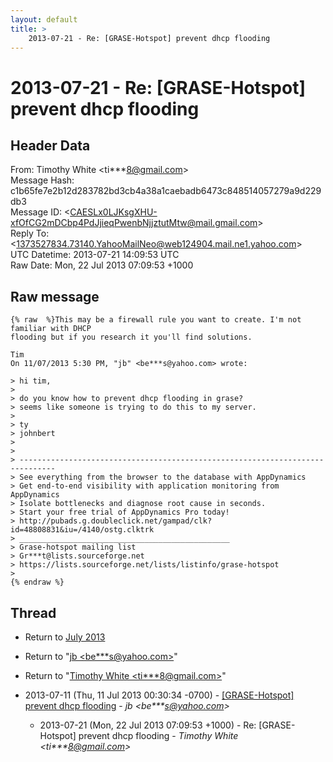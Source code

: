 ```yaml
---
layout: default
title: >
    2013-07-21 - Re: [GRASE-Hotspot] prevent dhcp flooding
---
```


# 2013-07-21 - Re: [GRASE-Hotspot] prevent dhcp flooding

## Header Data

From: Timothy White \<ti***8@gmail.com\><br>
Message Hash: c1b65fe7e2b12d283782bd3cb4a38a1caebadb6473c848514057279a9d229db3<br>
Message ID: \<CAESLx0LJKsgXHU-xfOfCG2mDCbp4PdJjieqPwenbNjjztutMtw@mail.gmail.com\><br>
Reply To: \<1373527834.73140.YahooMailNeo@web124904.mail.ne1.yahoo.com\><br>
UTC Datetime: 2013-07-21 14:09:53 UTC<br>
Raw Date: Mon, 22 Jul 2013 07:09:53 +1000<br>

## Raw message

```
{% raw  %}This may be a firewall rule you want to create. I'm not familiar with DHCP
flooding but if you research it you'll find solutions.

Tim
On 11/07/2013 5:30 PM, "jb" <be***s@yahoo.com> wrote:

> hi tim,
>
> do you know how to prevent dhcp flooding in grase?
> seems like someone is trying to do this to my server.
>
> ty
> johnbert
>
>
> ------------------------------------------------------------------------------
> See everything from the browser to the database with AppDynamics
> Get end-to-end visibility with application monitoring from AppDynamics
> Isolate bottlenecks and diagnose root cause in seconds.
> Start your free trial of AppDynamics Pro today!
> http://pubads.g.doubleclick.net/gampad/clk?id=48808831&iu=/4140/ostg.clktrk
> _______________________________________________
> Grase-hotspot mailing list
> Gr***t@lists.sourceforge.net
> https://lists.sourceforge.net/lists/listinfo/grase-hotspot
>
{% endraw %}
```

## Thread

+ Return to [July 2013](/archive/2013/07)

+ Return to "[jb <be***s<span>@</span>yahoo.com>](/authors/be___s_at_yahoo_com)"
+ Return to "[Timothy White <ti***8<span>@</span>gmail.com>](/authors/ti___8_at_gmail_com)"

+ 2013-07-11 (Thu, 11 Jul 2013 00:30:34 -0700) - [[GRASE-Hotspot] prevent dhcp flooding](/archive/2013/07/f2f1d954888443922cadd075a6949943e90840bf0f0b1cde335fc79e3b6734da) - _jb \<be***s@yahoo.com\>_
  + 2013-07-21 (Mon, 22 Jul 2013 07:09:53 +1000) - Re: [GRASE-Hotspot] prevent dhcp flooding - _Timothy White \<ti***8@gmail.com\>_

